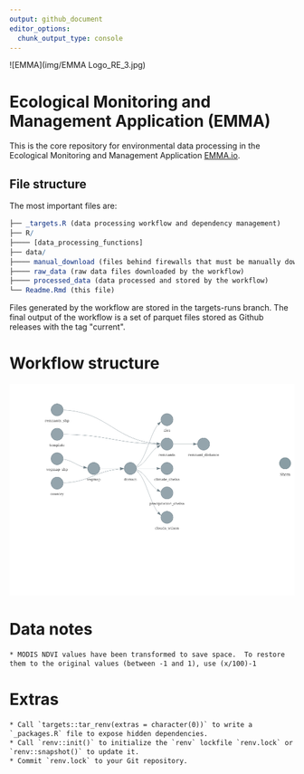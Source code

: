 ```yaml
---
output: github_document
editor_options: 
  chunk_output_type: console
---
```




![EMMA](img/EMMA Logo_RE_3.jpg)

# Ecological Monitoring and Management Application (EMMA)

This is the core repository for environmental data processing in the Ecological Monitoring and Management Application [EMMA.io](EMMA.io).

## File structure

The most important files are:


```r
├── _targets.R (data processing workflow and dependency management)
├── R/
├──── [data_processing_functions]
├── data/
├──── manual_download (files behind firewalls that must be manually downloaded)
├──── raw_data (raw data files downloaded by the workflow)
├──── processed_data (data processed and stored by the workflow)
└── Readme.Rmd (this file)
```

Files generated by the workflow are stored in the targets-runs branch.  The final output of the workflow is a set of parquet files stored as Github releases with the tag "current".

# Workflow structure

![plot of chunk unnamed-chunk-3](figure/unnamed-chunk-3-1.png)

# Data notes

    * MODIS NDVI values have been transformed to save space.  To restore them to the original values (between -1 and 1), use (x/100)-1

# Extras

    * Call `targets::tar_renv(extras = character(0))` to write a `_packages.R` file to expose hidden dependencies.
    * Call `renv::init()` to initialize the `renv` lockfile `renv.lock` or `renv::snapshot()` to update it.
    * Commit `renv.lock` to your Git repository.

